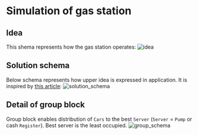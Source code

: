 # Simulation of gas station

## Idea
This shema represents how the gas station operates:
![idea](https://github.com/filipgl/gas-station-simulation/assets/72188289/9ef028fb-433a-436b-9444-f9ed0dfadabd)

## Solution schema
Below schema represents how upper idea is expressed in application. It is inspired by [this article](https://go.dev/blog/pipelines):
![solution_schema](https://github.com/filipgl/gas-station-simulation/assets/72188289/97fab127-b9a9-4197-8bf4-c828d0925c05)

## Detail of group block
Group block enables distribution of `Cars` to the best `Server` (`Server` = `Pump` or cash `Register`).
Best server is the least occupied.
![group_schema](https://github.com/filipgl/gas-station-simulation/assets/72188289/bfd08a62-50e7-4257-a9f4-20ba11afbd3b)
